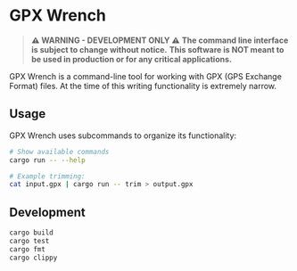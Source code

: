 # GPX Wrench

> **⚠️ WARNING - DEVELOPMENT ONLY ⚠️**
> **The command line interface is subject to change without notice.**
> **This software is NOT meant to be used in production or for any critical applications.**

GPX Wrench is a command-line tool for working with GPX (GPS Exchange Format) files. At the
time of this writing functionality is extremely narrow.

## Usage

GPX Wrench uses subcommands to organize its functionality:

```bash
# Show available commands
cargo run -- --help

# Example trimming:
cat input.gpx | cargo run -- trim > output.gpx
```

## Development

```bash
cargo build
cargo test
cargo fmt
cargo clippy
```
